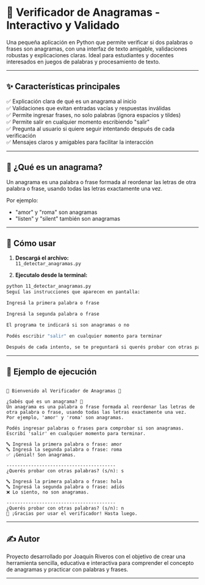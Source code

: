 # 🔁 Verificador de Anagramas - Interactivo y Validado

Una pequeña aplicación en Python que permite verificar si dos palabras o frases son anagramas, con una interfaz de texto amigable, validaciones robustas y explicaciones claras. Ideal para estudiantes y docentes interesados en juegos de palabras y procesamiento de texto.

---

## ✨ Características principales

✅ Explicación clara de qué es un anagrama al inicio  
✅ Validaciones que evitan entradas vacías y respuestas inválidas  
✅ Permite ingresar frases, no solo palabras (ignora espacios y tildes)  
✅ Permite salir en cualquier momento escribiendo "salir"  
✅ Pregunta al usuario si quiere seguir intentando después de cada verificación  
✅ Mensajes claros y amigables para facilitar la interacción  

---

## 🧠 ¿Qué es un anagrama?

Un anagrama es una palabra o frase formada al reordenar las letras de otra palabra o frase, usando todas las letras exactamente una vez.

Por ejemplo:  
- "amor" y "roma" son anagramas  
- "listen" y "silent" también son anagramas  

---

## 🚀 Cómo usar

1. **Descargá el archivo:**  
   `11_detectar_anagramas.py`

2. **Ejecutalo desde la terminal:**  

```bash
python 11_detectar_anagramas.py
Seguí las instrucciones que aparecen en pantalla:

Ingresá la primera palabra o frase

Ingresá la segunda palabra o frase

El programa te indicará si son anagramas o no

Podés escribir "salir" en cualquier momento para terminar

Después de cada intento, se te preguntará si querés probar con otras palabras

```
---

## 🧪 Ejemplo de ejecución
```plaintext

🔁 Bienvenido al Verificador de Anagramas 🔁

¿Sabés qué es un anagrama? 🤔
Un anagrama es una palabra o frase formada al reordenar las letras de otra palabra o frase, usando todas las letras exactamente una vez.
Por ejemplo, 'amor' y 'roma' son anagramas.

Podés ingresar palabras o frases para comprobar si son anagramas.
Escribí 'salir' en cualquier momento para terminar.

🔤 Ingresá la primera palabra o frase: amor
🔤 Ingresá la segunda palabra o frase: roma
✅ ¡Genial! Son anagramas.

----------------------------------------
¿Querés probar con otras palabras? (s/n): s

🔤 Ingresá la primera palabra o frase: hola
🔤 Ingresá la segunda palabra o frase: adiós
❌ Lo siento, no son anagramas.

----------------------------------------
¿Querés probar con otras palabras? (s/n): n
👋 ¡Gracias por usar el verificador! Hasta luego.

```
---

## ✍️ Autor
Proyecto desarrollado por Joaquín Riveros con el objetivo de crear una herramienta sencilla, educativa e interactiva para comprender el concepto de anagramas y practicar con palabras y frases.

---
